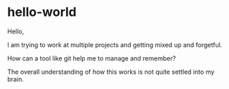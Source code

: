 # hello-world

Hello, 

I am trying to work at multiple projects and getting mixed up and forgetful.

How can a tool like git help me to manage and remember?

The overall understanding of how this works is not quite settled into my brain.



